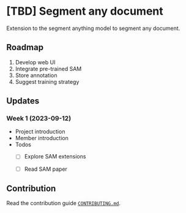 # [TBD] Segment any document
Extension to the segment anything model to segment any document.

## Roadmap
1. Develop web UI
2. Integrate pre-trained SAM
3. Store annotation
4. Suggest training strategy


## Updates

### Week 1 (2023-09-12)
- Project introduction
- Member introduction
- Todos
    - [ ] Explore SAM extensions
    - [ ] Read SAM paper


## Contribution
Read the contribution guide [`CONTRIBUTING.md`](./CONTRIBUTING.md).
